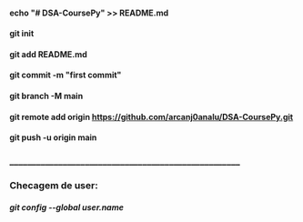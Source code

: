 

#### echo "# DSA-CoursePy" >> README.md
#### git init
#### git add README.md
#### git commit -m "first commit"
#### git branch -M main
#### git remote add origin https://github.com/arcanj0analu/DSA-CoursePy.git
#### git push -u origin main

### ____________________________________________________
### Checagem de user:
##### git config --global user.name

